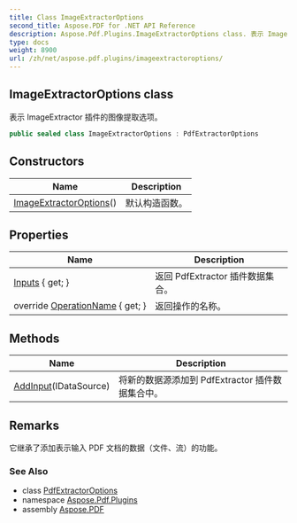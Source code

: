 ```yaml
---
title: Class ImageExtractorOptions
second_title: Aspose.PDF for .NET API Reference
description: Aspose.Pdf.Plugins.ImageExtractorOptions class. 表示 ImageExtractor 插件的图像提取选项
type: docs
weight: 8900
url: /zh/net/aspose.pdf.plugins/imageextractoroptions/
---
```

## ImageExtractorOptions class

表示 ImageExtractor 插件的图像提取选项。

```csharp
public sealed class ImageExtractorOptions : PdfExtractorOptions
```

## Constructors

| Name | Description |
| --- | --- |
| [ImageExtractorOptions](imageextractoroptions/)() | 默认构造函数。 |

## Properties

| Name | Description |
| --- | --- |
| [Inputs](../../aspose.pdf.plugins/pdfextractoroptions/inputs/) { get; } | 返回 PdfExtractor 插件数据集合。 |
| override [OperationName](../../aspose.pdf.plugins/imageextractoroptions/operationname/) { get; } | 返回操作的名称。 |

## Methods

| Name | Description |
| --- | --- |
| [AddInput](../../aspose.pdf.plugins/pdfextractoroptions/addinput/)(IDataSource) | 将新的数据源添加到 PdfExtractor 插件数据集合中。 |

## Remarks

它继承了添加表示输入 PDF 文档的数据（文件、流）的功能。

### See Also

* class [PdfExtractorOptions](../pdfextractoroptions/)
* namespace [Aspose.Pdf.Plugins](../../aspose.pdf.plugins/)
* assembly [Aspose.PDF](../../)